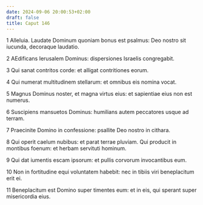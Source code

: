 ```yaml
---
date: 2024-09-06 20:00:53+02:00
draft: false
title: Caput 146
---
```





1 Alleluia. Laudate Dominum quoniam bonus est psalmus: Deo nostro sit iucunda, decoraque laudatio.

2 AEdificans Ierusalem Dominus: dispersiones Israelis congregabit.

3 Qui sanat contritos corde: et alligat contritiones eorum.

4 Qui numerat multitudinem stellarum: et omnibus eis nomina vocat.

5 Magnus Dominus noster, et magna virtus eius: et sapientiae eius non est numerus.

6 Suscipiens mansuetos Dominus: humilians autem peccatores usque ad terram.

7 Praecinite Domino in confessione: psallite Deo nostro in cithara.

8 Qui operit caelum nubibus: et parat terrae pluviam. Qui producit in montibus foenum: et herbam servituti hominum.

9 Qui dat iumentis escam ipsorum: et pullis corvorum invocantibus eum.

10 Non in fortitudine equi voluntatem habebit: nec in tibiis viri beneplacitum erit ei.

11 Beneplacitum est Domino super timentes eum: et in eis, qui sperant super misericordia eius.

